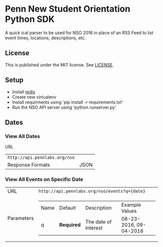 # Penn New Student Orientation Python SDK

A quick ical parser to be used for NSO 2016 in place of an RSS Feed to list event times, locations, descriptions, etc.

## License

This is published under the MIT license. See [LICENSE](LICENSE).

Setup
-----
* Install [redis](http://redis.io/)
* Create new virtualenv
* Install requirments using 'pip install -r requirements.txt'
* Run the NSO API server using 'python runserver.py'

## Dates

<span name="dates"></span>
### View All Dates
<table>
<tr>
<tr>URL</td>
<td><code>http://api.pennlabs.org/nso</code></td>
</tr>
<tr>
<td>Response Formats</td>
<td>JSON</td>
</tr>
</table>

<span name="events"></span>
### View All Events on Specific Date
<table>
<tr>
<td>URL</td>
<td><code>http://api.pennlabs.org/nso/events?q={date}</code></td>
</tr>
<tr>
<td>Parameters</td>
<td>
<table>
	<tr>
	<td>Name</td>
	<td>Default</td>
	<td>Description</td>
	<td>Example Values</td>
	</tr>
	<tr>
	<td>q</td>
	<td><strong>Required</strong></td>
	<td>The date of interest</td>
	<td>08-23-2016, 09-04-2016</td>
	</tr>
</table>
</td>
</tr>
</table>
